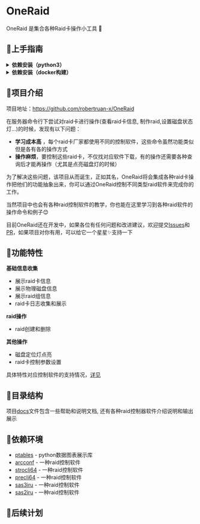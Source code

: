 # OneRaid
OneRaid 是集合各种Raid卡操作小工具 🚀

## 🐰上手指南
<details>
<summary><b>依赖安装（python3）</b></summary>
1.. 安装ptable
```bash
    pip3 install ptable
```
</details>


<details>
<summary><b>依赖安装（docker构建）</b></summary>

</details>


## 👾项目介绍
项目地址：https://github.com/robertruan-x/OneRaid

在服务器命令行下尝试对raid卡进行操作(查看raid卡信息, 制作raid,设置磁盘状态灯...)的时候，发现有以下问题：
- **学习成本高** ，每个raid卡厂家都使用不同的控制软件，这些命令虽然功能类似但是各有各的操作方式
- **操作麻烦**，要控制这些raid卡，不仅找对应软件下载，有的操作还需要各种查询后才能再操作（尤其是点亮磁盘灯的时候）

为了解决这些问题，该项目从而诞生，正如其名，OneRaid将会集成各种raid卡操作把他们的功能抽象出来，你可以通过OneRaid控制不同类型raid软件来完成你的工作。


当然项目中也会有各种raid控制软件的教学，你也能在这里学习到各种raid软件的操作命令和例子😊

目前OneRaid还在开发中，如果各位有任何问题和改进建议，欢迎提交[Issues](https://github.com/robertruan-x/OneRaid/issues)和[PR](https://github.com/robertruan-x/OneRaid/pulls)，如果项目对你有用，可以给它一个星星✨支持一下

## 🐲功能特性
**基础信息收集**
- 展示raid卡信息
- 展示物理磁盘信息
- 展示raid组信息
- raid卡日志收集和展示

**raid操作**
- raid创建和删除

**其他操作**
- 磁盘定位灯点亮
- raid卡控制参数设置

具体特性对应控制软件的支持情况，[详见](https://github.com/robertruan-x/OneRaid/blob/main/docs/support.md)

## 🐷目录结构

项目[docs](https://github.com/robertruan-x/OneRaid/tree/main/docs)文件包含一些帮助和说明文档, 还有各种raid控制器软件介绍说明和输出展示

## 🐼依赖环境
- [ptables]() - python数据图表展示库
- [arcconf](https://github.com/robertruan-x/OneRaid/tree/main/docs/arcconf) - 一种raid控制软件
- [strocli64](https://github.com/robertruan-x/OneRaid/tree/main/docs/strocli64) - 一种raid控制软件
- [precli64](https://github.com/robertruan-x/OneRaid/tree/main/docs/precli64) - 一种raid控制软件
- [sas3iru](https://github.com/robertruan-x/OneRaid/tree/main/docs/sas3iru) - 一种raid控制软件
- [sas2iru](https://github.com/robertruan-x/OneRaid/tree/main/docs/sas2iru) - 一种raid控制软件

## 🐔后续计划
